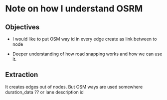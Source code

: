 # Note on how I understand OSRM

## Objectives

- I would like to put OSM way id in every edge create as link between to node

- Deeper understanding of how road snapping works and how we can use it.

## Extraction

It creates edges out of nodes.
But OSM ways are used somewhere
duration_data ??
or lane description id